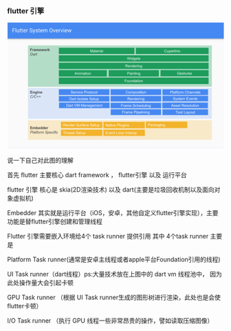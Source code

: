 <!--
 * @Date: 2020-10-12 21:47:06
 * @LastEditors: hu.wenjun
 * @LastEditTime: 2020-10-12 22:08:10
-->
### flutter 引擎 

![](./flutterSystemOverview.png)

说一下自己对此图的理解

首先 flutter 主要核心  dart framework ， flutter引擎 以及 运行平台

flutter 引擎 核心是 skia(2D渲染技术) 以及 dart(主要是垃圾回收机制以及面向对象虚拟机)

Embedder 其实就是运行平台（iOS，安卓，其他自定义flutter引擎实现），主要功能是替flutter引擎创建和管理线程

Flutter 引擎需要嵌入环境给4个 task runner 提供引用
其中 4个task runner 主要是

Platform Task runner(通常是安卓主线程或者apple平台Foundation引用的线程)

UI Task runner（dart线程）ps:大量技术放在上图中的 dart vm 线程池中， 因为此处操作量大会引起卡顿 

GPU Task runner （根据 UI Task runner生成的图形树进行渲染，此处也是会使flutter卡顿）

I/O Task runner （执行 GPU 线程一些非常昂贵的操作，譬如读取压缩图像）
